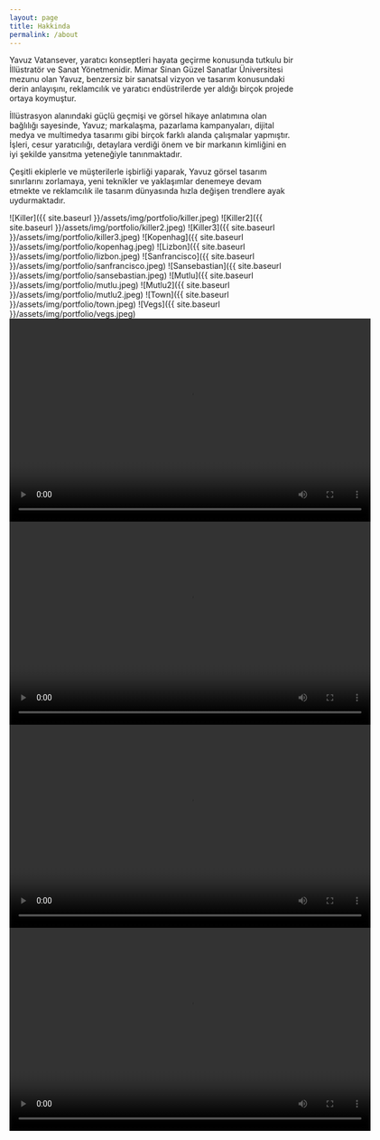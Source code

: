 ```yaml
---
layout: page
title: Hakkinda
permalink: /about
---
```


Yavuz Vatansever, yaratıcı konseptleri hayata geçirme konusunda tutkulu bir İllüstratör ve Sanat Yönetmenidir. Mimar Sinan Güzel Sanatlar Üniversitesi mezunu olan Yavuz, benzersiz bir sanatsal vizyon ve tasarım konusundaki derin anlayışını, reklamcılık ve yaratıcı endüstrilerde yer aldığı birçok projede ortaya koymuştur.

İllüstrasyon alanındaki güçlü geçmişi ve görsel hikaye anlatımına olan bağlılığı sayesinde, Yavuz; markalaşma, pazarlama kampanyaları, dijital medya ve multimedya tasarımı gibi birçok farklı alanda çalışmalar yapmıştır. İşleri, cesur yaratıcılığı, detaylara verdiği önem ve bir markanın kimliğini en iyi şekilde yansıtma yeteneğiyle tanınmaktadır.

Çeşitli ekiplerle ve müşterilerle işbirliği yaparak, Yavuz görsel tasarım sınırlarını zorlamaya, yeni teknikler ve yaklaşımlar denemeye devam etmekte ve reklamcılık ile tasarım dünyasında hızla değişen trendlere ayak uydurmaktadır.


![Killer]({{ site.baseurl }}/assets/img/portfolio/killer.jpeg)
![Killer2]({{ site.baseurl }}/assets/img/portfolio/killer2.jpeg)
![Killer3]({{ site.baseurl }}/assets/img/portfolio/killer3.jpeg)
![Kopenhag]({{ site.baseurl }}/assets/img/portfolio/kopenhag.jpeg)
![Lizbon]({{ site.baseurl }}/assets/img/portfolio/lizbon.jpeg)
![Sanfrancisco]({{ site.baseurl }}/assets/img/portfolio/sanfrancisco.jpeg)
![Sansebastian]({{ site.baseurl }}/assets/img/portfolio/sansebastian.jpeg)
![Mutlu]({{ site.baseurl }}/assets/img/portfolio/mutlu.jpeg)
![Mutlu2]({{ site.baseurl }}/assets/img/portfolio/mutlu2.jpeg)
![Town]({{ site.baseurl }}/assets/img/portfolio/town.jpeg)
![Vegs]({{ site.baseurl }}/assets/img/portfolio/vegs.jpeg)
<video width="640" height="360" controls>
  <source src="assets/img/portfolio/vid1.mp4" type="video/mp4">
  Your browser does not support the video tag.
</video>
<video width="640" height="360" controls>
  <source src="assets/img/portfolio/vid2.mp4" type="video/mp4">
  Your browser does not support the video tag.
</video>
<video width="640" height="360" controls>
  <source src="assets/img/portfolio/vid3.mp4" type="video/mp4">
  Your browser does not support the video tag.
</video>
<video width="640" height="360" controls>
  <source src="assets/img/portfolio/vid4.mp4" type="video/mp4">
  Your browser does not support the video tag.
</video>



